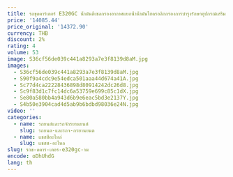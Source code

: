 ```yaml
---
title: รถขุดคาร์เตอร์ E320GC น้ํามันดีเซลกรองอากาศแยกน้ําน้ํามันไฮดรอลิกกรองการบํารุงรักษาอุปกรณ์เสริม
price: '14085.44'
price_original: '14372.90'
currency: THB
discount: 2%
rating: 4
volume: 53
image: S36cf56de039c441a8293a7e3f8139d8aM.jpg
images:
  - S36cf56de039c441a8293a7e3f8139d8aM.jpg
  - S90f9a4cdc9e54edca501aaa44d674a41A.jpg
  - Sc77d4ca22228436898d80914242dc26d8.jpg
  - Sc9f83d1c7fc14dc6a53759e699c85c1dX.jpg
  - Se80a580bb4a943d6b9e6eac5bd3e2137Y.jpg
  - S4b50e3904cad4d5ab9b6bdbd98036e24N.jpg
video: ''
categories:
  - name: รถยนต์และรถจักรยานยนต์
    slug: รถยนต-และรถจ-กรยานยนต
  - name: แชสซีอะไหล่
    slug: แชสซ-อะไหล
slug: รถข-ดคาร-เตอร-e320gc-าม
encode: oDhUhdG
lang: th
---
```

  
